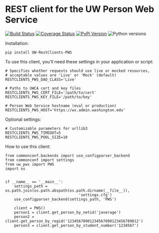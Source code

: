 # REST client for the UW Person Web Service

[![Build Status](https://github.com/uw-it-aca/uw-restclients-pws/workflows/tests/badge.svg?branch=main)](https://github.com/uw-it-aca/uw-restclients-pws/actions)
[![Coverage Status](https://coveralls.io/repos/github/uw-it-aca/uw-restclients-pws/badge.svg?branch=main)](https://coveralls.io/github/uw-it-aca/uw-restclients-pws?branch=main)
[![PyPi Version](https://img.shields.io/pypi/v/uw-restclients-pws.svg)](https://pypi.python.org/pypi/uw-restclients-pws)
![Python versions](https://img.shields.io/pypi/pyversions/uw-restclients-pws.svg)

Installation:

    pip install UW-RestClients-PWS

To use this client, you'll need these settings in your application or script:

    # Specifies whether requests should use live or mocked resources,
    # acceptable values are 'Live' or 'Mock' (default)
    RESTCLIENTS_PWS_DAO_CLASS='Live'

    # Paths to UWCA cert and key files
    RESTCLIENTS_PWS_CERT_FILE='/path/to/cert'
    RESTCLIENTS_PWS_KEY_FILE='/path/to/key'

    # Person Web Service hostname (eval or production)
    RESTCLIENTS_PWS_HOST='https://ws.admin.washington.edu'

Optional settings:

    # Customizable parameters for urllib3
    RESTCLIENTS_PWS_TIMEOUT=5
    RESTCLIENTS_PWS_POOL_SIZE=10

How to use this client:

    from commonconf.backends import use_configparser_backend                        
    from commonconf import settings
    from uw_pws import PWS
    import os
    
    
    if __name__ == '__main__':
        settings_path = os.path.join(os.path.abspath(os.path.dirname(__file__)),
                                     'settings.cfg')
        use_configparser_backend(settings_path, 'PWS')
        
        client = PWS()
        person1 = client.get_person_by_netid('javerage')
        person2 = client.get_person_by_regid('12345678901234567890123456789012')
        person3 = client.get_person_by_student_number('1234567')
    
